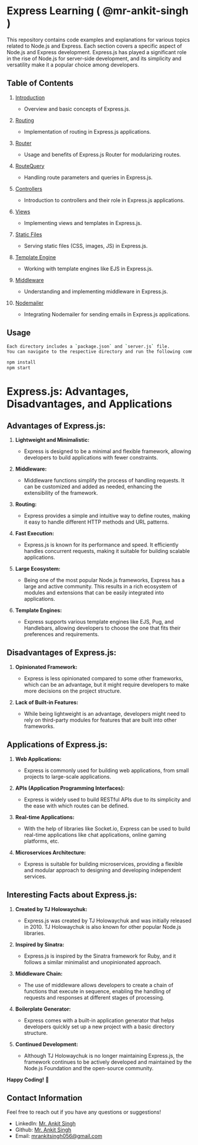 
# Express Learning ( @mr-ankit-singh )

This repository contains code examples and explanations for various topics related to Node.js and Express. Each section covers a specific aspect of Node.js and Express development.
Express.js has played a significant role in the rise of Node.js for server-side development, and its simplicity and versatility make it a popular choice among developers.


## Table of Contents

1. [Introduction](./01_Introduction)
   - Overview and basic concepts of Express.js.
     
2. [Routing](./02_Routing)
   - Implementation of routing in Express.js applications.

3. [Router](./03_Router)
   - Usage and benefits of Express.js Router for modularizing routes.

4. [RouteQuery](./04_RouteQuery)
   - Handling route parameters and queries in Express.js.

5. [Controllers](./05_Controllers)
   - Introduction to controllers and their role in Express.js applications.

6. [Views](./06_Views)
   - Implementing views and templates in Express.js.

7. [Static Files](./07_StaticFiles)
   - Serving static files (CSS, images, JS) in Express.js.

8. [Template Engine](./08_TemplateEngine)
   - Working with template engines like EJS in Express.js.

9. [Middleware](./09_Middleware)
   - Understanding and implementing middleware in Express.js.

10. [Nodemailer](./10_Nodemailer)
    - Integrating Nodemailer for sending emails in Express.js applications.

## Usage

```bash
Each directory includes a `package.json` and `server.js` file.
You can navigate to the respective directory and run the following commands:

npm install
npm start
```

# Express.js: Advantages, Disadvantages, and Applications

## Advantages of Express.js:

1. **Lightweight and Minimalistic:**
   - Express is designed to be a minimal and flexible framework, allowing developers to build applications with fewer constraints.

2. **Middleware:**
   - Middleware functions simplify the process of handling requests. It can be customized and added as needed, enhancing the extensibility of the framework.

3. **Routing:**
   - Express provides a simple and intuitive way to define routes, making it easy to handle different HTTP methods and URL patterns.

4. **Fast Execution:**
   - Express.js is known for its performance and speed. It efficiently handles concurrent requests, making it suitable for building scalable applications.

5. **Large Ecosystem:**
   - Being one of the most popular Node.js frameworks, Express has a large and active community. This results in a rich ecosystem of modules and extensions that can be easily integrated into applications.

6. **Template Engines:**
   - Express supports various template engines like EJS, Pug, and Handlebars, allowing developers to choose the one that fits their preferences and requirements.

## Disadvantages of Express.js:

1. **Opinionated Framework:**
   - Express is less opinionated compared to some other frameworks, which can be an advantage, but it might require developers to make more decisions on the project structure.

2. **Lack of Built-in Features:**
   - While being lightweight is an advantage, developers might need to rely on third-party modules for features that are built into other frameworks.

## Applications of Express.js:

1. **Web Applications:**
   - Express is commonly used for building web applications, from small projects to large-scale applications.

2. **APIs (Application Programming Interfaces):**
   - Express is widely used to build RESTful APIs due to its simplicity and the ease with which routes can be defined.

3. **Real-time Applications:**
   - With the help of libraries like Socket.io, Express can be used to build real-time applications like chat applications, online gaming platforms, etc.

4. **Microservices Architecture:**
   - Express is suitable for building microservices, providing a flexible and modular approach to designing and developing independent services.

## Interesting Facts about Express.js:

1. **Created by TJ Holowaychuk:**
   - Express.js was created by TJ Holowaychuk and was initially released in 2010. TJ Holowaychuk is also known for other popular Node.js libraries.

2. **Inspired by Sinatra:**
   - Express.js is inspired by the Sinatra framework for Ruby, and it follows a similar minimalist and unopinionated approach.

3. **Middleware Chain:**
   - The use of middleware allows developers to create a chain of functions that execute in sequence, enabling the handling of requests and responses at different stages of processing.

4. **Boilerplate Generator:**
   - Express comes with a built-in application generator that helps developers quickly set up a new project with a basic directory structure.

5. **Continued Development:**
   - Although TJ Holowaychuk is no longer maintaining Express.js, the framework continues to be actively developed and maintained by the Node.js Foundation and the open-source community.





**Happy Coding!** 🚀




## Contact Information

Feel free to reach out if you have any questions or suggestions!

- LinkedIn: [Mr. Ankit Singh](https://www.linkedin.com/in/mr-ankit-singh)
- Github: [Mr. Ankit Singh](https://www.github.com/mr-ankit-singh)
- Email: [mrankitsingh056@gmail.com](mailto:mrankitsingh056@gmail.com)

  

